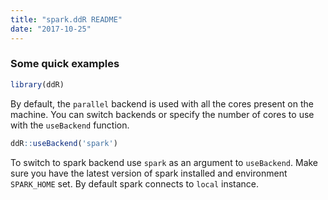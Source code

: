 ```yaml
---
title: "spark.ddR README"
date: "2017-10-25"
---
```


### Some quick examples


```r
library(ddR)
```
By default, the `parallel` backend is used with all the cores present on the machine. You can switch backends or specify the number of cores to use with the `useBackend` function.

```r
ddR::useBackend('spark')
```
To switch to spark backend use `spark` as an argument to `useBackend`. Make sure you have the latest version of spark installed and environment `SPARK_HOME` set. By default spark connects to `local` instance.
